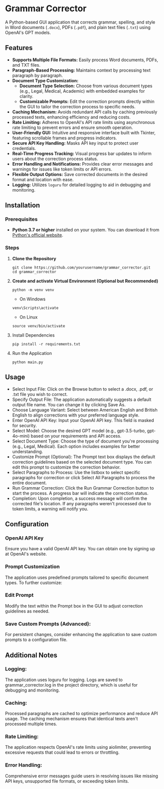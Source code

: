 # Grammar Corrector

A Python-based GUI application that corrects grammar, spelling, and style in Word documents (`.docx`), PDFs (`.pdf`), and plain text files (`.txt`) using OpenAI's GPT models.

## Features

- **Supports Multiple File Formats:** Easily process Word documents, PDFs, and TXT files.
- **Paragraph-Based Processing:** Maintains context by processing text paragraph by paragraph.
- **Document Type Customization:**
  - **Document Type Selection:** Choose from various document types (e.g., Legal, Medical, Academic) with embedded examples for clarity.
  - **Customizable Prompts:** Edit the correction prompts directly within the GUI to tailor the correction process to specific needs.
- **Caching Mechanism:** Avoids redundant API calls by caching previously processed texts, enhancing efficiency and reducing costs.
- **Rate Limiting:** Adheres to OpenAI's API rate limits using asynchronous rate limiting to prevent errors and ensure smooth operation.
- **User-Friendly GUI:** Intuitive and responsive interface built with Tkinter, featuring scrollable frames and progress indicators.
- **Secure API Key Handling:** Masks API key input to protect user credentials.
- **Real-Time Progress Tracking:** Visual progress bar updates to inform users about the correction process status.
- **Error Handling and Notifications:** Provides clear error messages and warnings for issues like token limits or API errors.
- **Flexible Output Options:** Save corrected documents in the desired format and location with ease.
- **Logging:** Utilizes `loguru` for detailed logging to aid in debugging and monitoring.

## Installation

### Prerequisites

- **Python 3.7 or higher** installed on your system. You can download it from [Python's official website](https://www.python.org/downloads/).

### Steps

1. **Clone the Repository**

   ```
   git clone https://github.com/yourusername/grammar_corrector.git
   cd grammar_corrector
   ```

2. **Create and activate Virtual Environment (Optional but Recommended)**

    ```
    python -m venv venv
    ```

    - On Windows
    ```
    venv\Scripts\activate
    ```

    - On Linux
    ```
    source venv/bin/activate
    ```

3. Install Dependencies
    ```
    pip install -r requirements.txt
    ```

4. Run the Application
    ```
    python main.py
    ```
## Usage
- Select Input File: Click on the Browse button to select a .docx, .pdf, or .txt file you wish to correct.
- Specify Output File: The application automatically suggests a default output file name. You can change it by clicking Save As.
- Choose Language Variant: Select between American English and British English to align corrections with your preferred language style.
- Enter OpenAI API Key: Input your OpenAI API key. This field is masked for security.
- Select Model: Choose the desired GPT model (e.g., gpt-3.5-turbo, gpt-4o-mini) based on your requirements and API access.
- Select Document Type: Choose the type of document you're processing (e.g., Legal, Medical). Each option includes examples for better understanding.
- Customize Prompt (Optional): The Prompt text box displays the default correction guidelines based on the selected document type. You can edit this prompt to customize the correction behavior.
- Select Paragraphs to Process: Use the listbox to select specific paragraphs for correction or click Select All Paragraphs to process the entire document.
- Run Grammar Correction: Click the Run Grammar Correction button to start the process. A progress bar will indicate the correction status.
- Completion: Upon completion, a success message will confirm the corrected file's location. If any paragraphs weren't processed due to token limits, a warning will notify you.

## Configuration
### OpenAI API Key
Ensure you have a valid OpenAI API key. You can obtain one by signing up at OpenAI's website.

### Prompt Customization
The application uses predefined prompts tailored to specific document types. To further customize:

### Edit Prompt
Modify the text within the Prompt box in the GUI to adjust correction guidelines as needed.

### Save Custom Prompts (Advanced):
For persistent changes, consider enhancing the application to save custom prompts to a configuration file.

## Additional Notes

### Logging:
The application uses loguru for logging. Logs are saved to grammar_corrector.log in the project directory, which is useful for debugging and monitoring.

### Caching:
Processed paragraphs are cached to optimize performance and reduce API usage. The caching mechanism ensures that identical texts aren't processed multiple times.

### Rate Limiting:
The application respects OpenAI's rate limits using aiolimiter, preventing excessive requests that could lead to errors or throttling.

### Error Handling:
Comprehensive error messages guide users in resolving issues like missing API keys, unsupported file formats, or exceeding token limits.